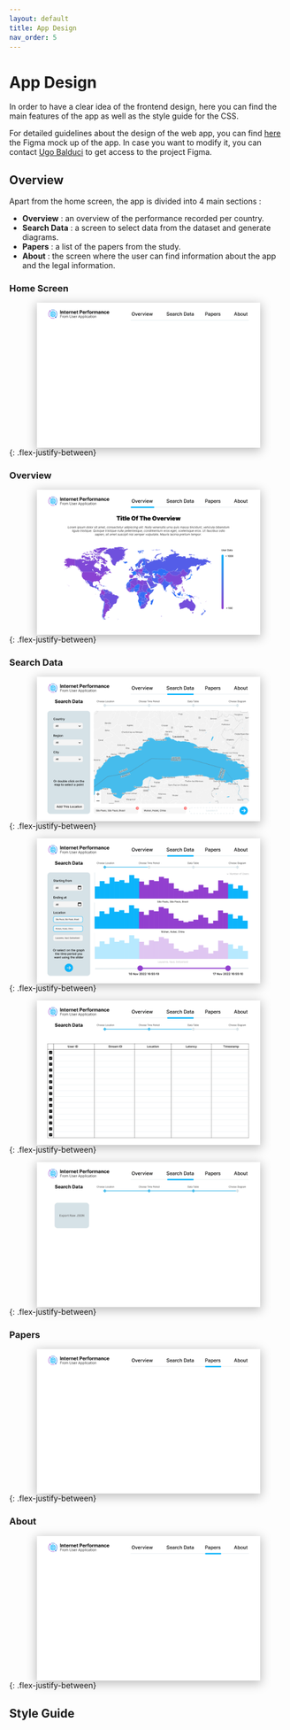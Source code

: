 ```yaml
---
layout: default
title: App Design
nav_order: 5
---
```


# App Design

In order to have a clear idea of the frontend design, here you can find the main features of the app as well as the style guide for the CSS.

For detailed guidelines about the design of the web app, you can find [here](https://www.figma.com/file/dw9atzxHUTL7LCi7pvZbfk/Internet-Performance?node-id=0%3A1&t=FHvAOG1furo4LWgo-1) the Figma mock up of the app. In case you want to modify it, you can contact [Ugo Balduci](mailto:ugo.balducci@epfl.ch) to get access to the project Figma.

## Overview

Apart from the home screen, the app is divided into 4 main sections :

- **Overview** : an overview of the performance recorded per country.
- **Search Data** : a screen to select data from the dataset and generate diagrams.
- **Papers** : a list of the papers from the study.
- **About** : the screen where the user can find information about the app and the legal information.

### Home Screen

<img src="./img/Home.svg"
     alt="Home Design"
     style="display: block; height: auto; width: auto; margin: auto; max-width: 80%; box-shadow: 0px 4px 17px 2px rgba(0, 0, 0, 0.25);" /> 
{: .flex-justify-between}

### Overview

<img src="./img/WorldOverview.svg"
     alt="Overview Design"
     style="display: block; height: auto; width: auto; margin: auto; max-width: 80%; box-shadow: 0px 4px 17px 2px rgba(0, 0, 0, 0.25);" /> 
{: .flex-justify-between}

### Search Data

<img src="./img/Choose Location Search.svg"
     alt="Search Design : Choose location"
     style="display: block; height: auto; width: auto; margin: auto; max-width: 80%; box-shadow: 0px 4px 17px 2px rgba(0, 0, 0, 0.25);" /> 
{: .flex-justify-between}

<img src="./img/Choose Time Search.svg"
     alt="Search Design : Choose time"
     style="display: block; height: auto; width: auto; margin: auto; max-width: 80%; box-shadow: 0px 4px 17px 2px rgba(0, 0, 0, 0.25);" /> 
{: .flex-justify-between}

<img src="./img/Data Table Search.svg"
     alt="Search Design : Data table"
     style="display: block; height: auto; width: auto; margin: auto; max-width: 80%; box-shadow: 0px 4px 17px 2px rgba(0, 0, 0, 0.25);" /> 
{: .flex-justify-between}

<img src="./img/Choose Diagram Search.svg"
     alt="Search Design : Choose diagram"
     style="display: block; height: auto; width: auto; margin: auto; max-width: 80%; box-shadow: 0px 4px 17px 2px rgba(0, 0, 0, 0.25);" /> 
{: .flex-justify-between}

### Papers

<img src="./img/Papers.svg"
     alt="Papers Design"
     style="display: block; height: auto; width: auto; margin: auto; max-width: 80%; box-shadow: 0px 4px 17px 2px rgba(0, 0, 0, 0.25);" /> 
{: .flex-justify-between}

### About

<img src="./img/Papers.svg"
     alt="About Design"
     style="display: block; height: auto; width: auto; margin: auto; max-width: 80%; box-shadow: 0px 4px 17px 2px rgba(0, 0, 0, 0.25);" /> 
{: .flex-justify-between}


## Style Guide